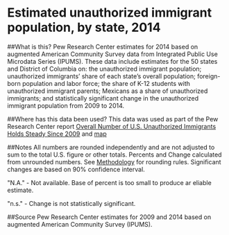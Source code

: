 # Estimated unauthorized immigrant population, by state, 2014

##What is this?
Pew Research Center estimates for 2014 based on augmented American Community Survey data from Integrated Public Use Microdata Series (IPUMS). These data include estimates for the 50 states and District of Columbia on: the unauthorized immigrant population; unauthorized immigrants’ share of each state’s overall population; foreign-born population and labor force; the share of K-12 students with unauthorized immigrant parents; Mexicans as a share of unauthorized immigrants; and statistically significant change in the unauthorized immigrant population from 2009 to 2014.

##Where has this data been used?
This data was used as part of the Pew Research Center report [Overall Number of U.S. Unauthorized Immigrants Holds Steady Since 2009](http://www.pewhispanic.org/2016/09/20/overall-number-of-u-s-unauthorized-immigrants-holds-steady-since-2009/) and [map](http://www.pewhispanic.org/interactives/unauthorized-immigrants/)

##Notes
All numbers are rounded independently and are not adjusted to sum to the total U.S. figure or other totals. Percents and Change calculated from unrounded numbers. See [Methodology](http://www.pewhispanic.org/2016/09/20/methodology-10/) for rounding rules. Significant changes are based on 90% confidence interval. 

"N.A." - Not available. Base of percent is too small to produce ar eliable estimate. 

"n.s." - Change is not statistically significant. 

##Source
Pew Research Center estimates for 2009 and 2014 based on augmented American Community Survey (IPUMS).
